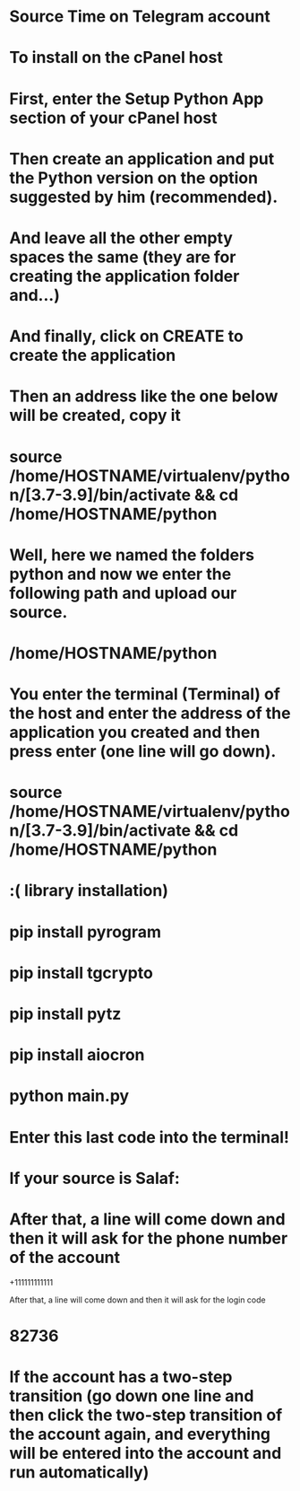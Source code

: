 # Source Time on Telegram account

# To install on the cPanel host
# First, enter the Setup Python App section of your cPanel host
# Then create an application and put the Python version on the option suggested by him (recommended).
# And leave all the other empty spaces the same (they are for creating the application folder and...)
# And finally, click on CREATE to create the application
# Then an address like the one below will be created, copy it
# source /home/HOSTNAME/virtualenv/python/[3.7-3.9]/bin/activate && cd /home/HOSTNAME/python
# Well, here we named the folders python and now we enter the following path and upload our source.
# /home/HOSTNAME/python
# You enter the terminal (Terminal) of the host and enter the address of the application you created and then press enter (one line will go down).
# source /home/HOSTNAME/virtualenv/python/[3.7-3.9]/bin/activate && cd /home/HOSTNAME/python
# :( library installation)
# pip install pyrogram
# pip install tgcrypto
# pip install pytz
# pip install aiocron
# python main.py
# Enter this last code into the terminal!

# If your source is Salaf:

# After that, a line will come down and then it will ask for the phone number of the account


+111111111111


After that, a line will come down and then it will ask for the login code


# 82736


# If the account has a two-step transition (go down one line and then click the two-step transition of the account again, and everything will be entered into the account and run automatically)
